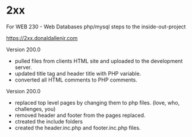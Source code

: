 # 2xx
For WEB 230 - Web Databases
php/mysql steps to the inside-out-project

https://2xx.donaldallenjr.com

Version 200.0
- pulled files from clients HTML site and uploaded to the development server.
- updated title tag and header title with PHP variable.
- converted all HTML comments to PHP comments.

Version 200.0
- replaced top level pages by changing them to php files. (love, who, challenges, you)
- removed header and footer from the pages replaced.
- ctreated the include folders
- created the header.inc.php and footer.inc.php files.